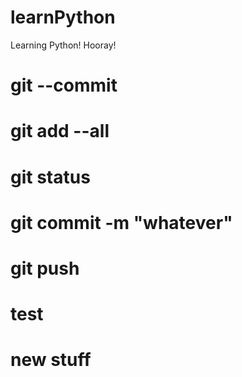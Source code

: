 # learnPython
Learning Python! Hooray!

# git --commit
# git add --all
# git status
# git commit -m "whatever"
# git push
# test

# new stuff
